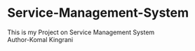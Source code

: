 # Service-Management-System
This is my Project on Service Management System
<br>
Author-Komal Kingrani
